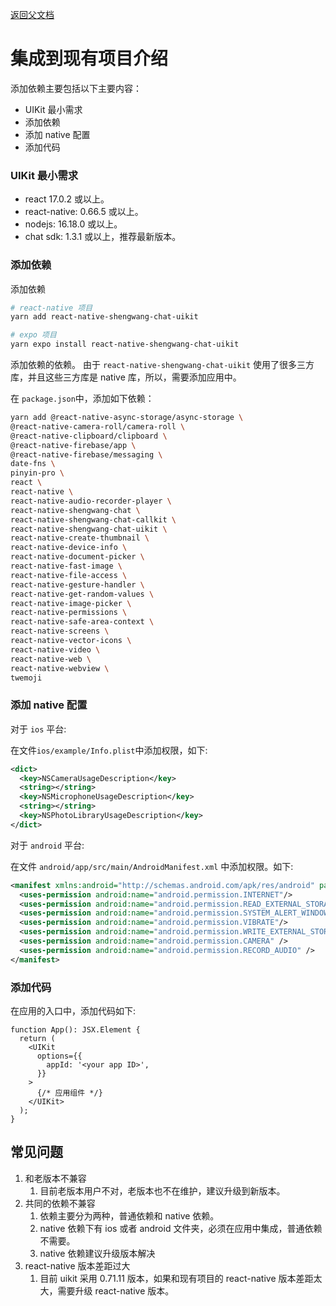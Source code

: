 [返回父文档](./index.md)

# 集成到现有项目介绍

添加依赖主要包括以下主要内容：

- UIKit 最小需求
- 添加依赖
- 添加 native 配置
- 添加代码

### UIKit 最小需求

- react 17.0.2 或以上。
- react-native: 0.66.5 或以上。
- nodejs: 16.18.0 或以上。
- chat sdk: 1.3.1 或以上，推荐最新版本。

### 添加依赖

添加依赖

```sh
# react-native 项目
yarn add react-native-shengwang-chat-uikit

# expo 项目
yarn expo install react-native-shengwang-chat-uikit
```

添加依赖的依赖。 由于 `react-native-shengwang-chat-uikit` 使用了很多三方库，并且这些三方库是 native 库，所以，需要添加应用中。

在 `package.json`中，添加如下依赖：

```bash
yarn add @react-native-async-storage/async-storage \
@react-native-camera-roll/camera-roll \
@react-native-clipboard/clipboard \
@react-native-firebase/app \
@react-native-firebase/messaging \
date-fns \
pinyin-pro \
react \
react-native \
react-native-audio-recorder-player \
react-native-shengwang-chat \
react-native-shengwang-chat-callkit \
react-native-shengwang-chat-uikit \
react-native-create-thumbnail \
react-native-device-info \
react-native-document-picker \
react-native-fast-image \
react-native-file-access \
react-native-gesture-handler \
react-native-get-random-values \
react-native-image-picker \
react-native-permissions \
react-native-safe-area-context \
react-native-screens \
react-native-vector-icons \
react-native-video \
react-native-web \
react-native-webview \
twemoji
```

### 添加 native 配置

对于 `ios` 平台:

在文件`ios/example/Info.plist`中添加权限，如下:

```xml
<dict>
  <key>NSCameraUsageDescription</key>
  <string></string>
  <key>NSMicrophoneUsageDescription</key>
  <string></string>
  <key>NSPhotoLibraryUsageDescription</key>
</dict>
```

对于 `android` 平台:

在文件 `android/app/src/main/AndroidManifest.xml` 中添加权限。如下:

```xml
<manifest xmlns:android="http://schemas.android.com/apk/res/android" package="com.hyphenate.rn.example">
  <uses-permission android:name="android.permission.INTERNET"/>
  <uses-permission android:name="android.permission.READ_EXTERNAL_STORAGE"/>
  <uses-permission android:name="android.permission.SYSTEM_ALERT_WINDOW"/>
  <uses-permission android:name="android.permission.VIBRATE"/>
  <uses-permission android:name="android.permission.WRITE_EXTERNAL_STORAGE"/>
  <uses-permission android:name="android.permission.CAMERA" />
  <uses-permission android:name="android.permission.RECORD_AUDIO" />
</manifest>
```

### 添加代码

在应用的入口中，添加代码如下:

```tsx
function App(): JSX.Element {
  return (
    <UIKit
      options={{
        appId: '<your app ID>',
      }}
    >
      {/* 应用组件 */}
    </UIKit>
  );
}
```

## 常见问题

1. 和老版本不兼容
   1. 目前老版本用户不对，老版本也不在维护，建议升级到新版本。
2. 共同的依赖不兼容
   1. 依赖主要分为两种，普通依赖和 native 依赖。
   2. native 依赖下有 ios 或者 android 文件夹，必须在应用中集成，普通依赖不需要。
   3. native 依赖建议升级版本解决
3. react-native 版本差距过大
   1. 目前 uikit 采用 0.71.11 版本，如果和现有项目的 react-native 版本差距太大，需要升级 react-native 版本。
